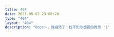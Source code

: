 ```yaml
---
title: 404
date: 2021-05-02 23:00:26
type: "404"
layout: "404"
description: "Oops～，我崩溃了！找不到你想要的页面 :("
---
```

